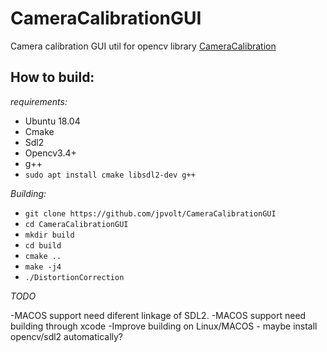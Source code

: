 
# CameraCalibrationGUI

Camera calibration GUI util for opencv library [CameraCalibration](https://github.com/jpvolt/CameraCalibration) 

## **How to build:**
 *requirements:*
 - Ubuntu 18.04
 - Cmake
 - Sdl2
 - Opencv3.4+
 - g++
 - `sudo apt install cmake libsdl2-dev g++`
 
 *Building:*
 
 - `git clone https://github.com/jpvolt/CameraCalibrationGUI`
 - `cd CameraCalibrationGUI `
 - `mkdir build`
 - `cd build`
 - `cmake ..`
 - `make -j4`
 - `./DistortionCorrection`


*TODO*

-MACOS support need diferent linkage of SDL2.
-MACOS support need building through xcode
-Improve building on Linux/MACOS - maybe install opencv/sdl2 automatically?

